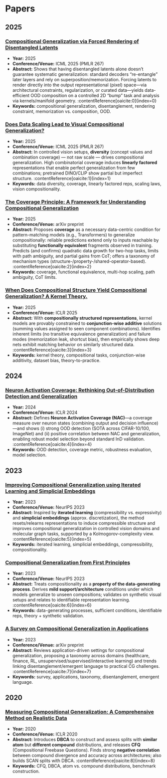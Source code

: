 # Papers

## 2025

### [Compositional Generalization via Forced Rendering of Disentangled Latents](https://arxiv.org/abs/2501.18797)
- **Year:** 2025  
- **Conference/Venue:** ICML 2025 (PMLR 267)  
- **Abstract:** Shows that having disentangled latents alone doesn’t guarantee systematic generalization: standard decoders “re-entangle” later layers and rely on superposition/memorization. Forcing latents to render directly into the output representational (pixel) space—via architectural constraints, regularization, or curated data—yields data-efficient OOD composition on a controlled 2D “bump” task and analysis via kernels/manifold geometry. :contentReference[oaicite:0]{index=0}  
- **Keywords:** compositional generalization, disentanglement, rendering constraint, memorization vs. composition, OOD.

### [Does Data Scaling Lead to Visual Compositional Generalization?](https://openreview.net/pdf?id=M2WMUuwoh5)
- **Year:** 2025  
- **Conference/Venue:** ICML 2025 (PMLR 267)  
- **Abstract:** In controlled vision setups, **diversity** (concept values and combination coverage) — not raw scale — drives compositional generalization. High combinatorial coverage induces **linearly factored** representations that enable perfect generalization from few combinations; pretrained DINO/CLIP show partial but imperfect structure. :contentReference[oaicite:1]{index=1}  
- **Keywords:** data diversity, coverage, linearly factored reps, scaling laws, vision compositionality.

### [The Coverage Principle: A Framework for Understanding Compositional Generalization](https://arxiv.org/abs/2505.20278)
- **Year:** 2025  
- **Conference/Venue:** arXiv preprint  
- **Abstract:** Proposes **coverage** as a necessary data-centric condition for pattern-matching models (e.g., Transformers) to generalize compositionally: reliable predictions extend only to inputs reachable by substituting **functionally equivalent** fragments observed in training. Predicts (and confirms) quadratic data growth for two-hop tasks, limits with path ambiguity, and partial gains from CoT; offers a taxonomy of mechanism types (structure-/property-/shared-operator-based). :contentReference[oaicite:2]{index=2}  
- **Keywords:** coverage, functional equivalence, multi-hop scaling, path ambiguity, CoT limits.

### [When Does Compositional Structure Yield Compositional Generalization? A Kernel Theory.](https://openreview.net/pdf?id=FPBce2P1er)
- **Year:** 2025  
- **Conference/Venue:** ICLR 2025  
- **Abstract:** With **compositionally structured representations**, kernel models are provably constrained to **conjunction-wise additive** solutions (summing values assigned to seen component combinations). Identifies inherent limits (no transitive equivalence generalization) and failure modes (memorization leak, shortcut bias), then empirically shows deep nets exhibit matching behavior on similarly structured data. :contentReference[oaicite:3]{index=3}  
- **Keywords:** kernel theory, compositional tasks, conjunction-wise additivity, dataset bias, theory-to-practice.

## 2024

### [Neuron Activation Coverage: Rethinking Out-of-Distribution Detection and Generalization](https://arxiv.org/abs/2306.02879)
- **Year:** 2024  
- **Conference/Venue:** ICLR 2024  
- **Abstract:** Defines **Neuron Activation Coverage (NAC)**—a coverage measure over neuron states (combining output and decision influence)—and shows (i) strong OOD detection (SOTA across CIFAR-10/100, ImageNet) and (ii) positive correlation between NAC and generalization, enabling robust model selection beyond standard InD validation. :contentReference[oaicite:4]{index=4}  
- **Keywords:** OOD detection, coverage metric, robustness evaluation, model selection.

## 2023

### [Improving Compositional Generalization using Iterated Learning and Simplicial Embeddings](https://proceedings.neurips.cc/paper_files/paper/2023/file/be7430d22a4dae8516894e32f2fcc6db-Paper-Conference.pdf)
- **Year:** 2023  
- **Conference/Venue:** NeurIPS 2023  
- **Abstract:** Inspired by **iterated learning** (compressibility vs. expressivity) and **simplicial embeddings** (approx. discretization), the method resets/relearns representations to induce compressible structure and improves compositional generalization in controlled vision domains and molecular graph tasks, supported by a Kolmogorov-complexity view. :contentReference[oaicite:5]{index=5}  
- **Keywords:** iterated learning, simplicial embeddings, compressibility, compositionality.

### [Compositional Generalization from First Principles](https://proceedings.neurips.cc/paper_files/paper/2023/file/15f6a10899f557ce53fe39939af6f930-Paper-Conference.pdf)
- **Year:** 2023  
- **Conference/Venue:** NeurIPS 2023  
- **Abstract:** Treats compositionality as a **property of the data-generating process**. Derives **mild support/architecture** conditions under which models generalize to unseen compositions; validates on synthetic visual setups and relates to identifiable representation learning. :contentReference[oaicite:6]{index=6}  
- **Keywords:** data-generating processes, sufficient conditions, identifiable reps, theory + synthetic validation.

### [A Survey on Compositional Generalization in Applications](https://arxiv.org/abs/2302.01067)
- **Year:** 2023  
- **Conference/Venue:** arXiv preprint  
- **Abstract:** Reviews application-driven settings for compositional generalization, proposing a taxonomy across domains (healthcare, finance, RL, unsupervised/supervised/interactive learning) and trends linking disentanglement/emergent language to practical CG challenges. :contentReference[oaicite:7]{index=7}  
- **Keywords:** survey, applications, taxonomy, disentanglement, emergent language.

## 2020

### [Measuring Compositional Generalization: A Comprehensive Method on Realistic Data](https://arxiv.org/abs/1912.09713)
- **Year:** 2020  
- **Conference/Venue:** ICLR 2020  
- **Abstract:** Introduces **DBCA** to construct and assess splits with **similar atom** but **different compound** distributions, and releases **CFQ** (Compositional Freebase Questions). Finds strong **negative correlation** between compound divergence and accuracy across architectures; also builds SCAN splits with DBCA. :contentReference[oaicite:8]{index=8}  
- **Keywords:** CFQ, DBCA, atom vs. compound distributions, benchmark construction.

